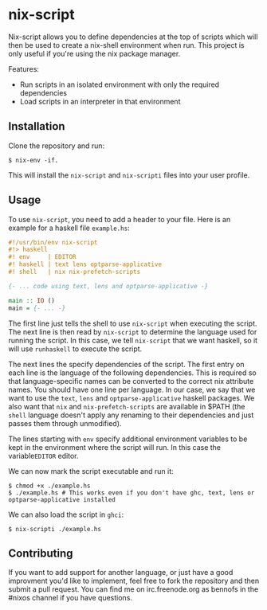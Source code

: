 nix-script
==========

Nix-script allows you to define dependencies at the top of scripts which will then be used to create a nix-shell environment when run. This project is only useful if you're using the nix package manager.

Features:

  * Run scripts in an isolated environment with only the required dependencies
  * Load scripts in an interpreter in that environment

Installation
-------------

Clone the repository and run:

```
$ nix-env -if.
```

This will install the `nix-script` and `nix-scripti` files into your user profile.

Usage
-----

To use `nix-script`, you need to add a header to your file. Here is an example for a haskell file `example.hs`:

```haskell
#!/usr/bin/env nix-script
#!> haskell
#! env     | EDITOR
#! haskell | text lens optparse-applicative
#! shell   | nix nix-prefetch-scripts

{- ... code using text, lens and optparse-applicative -}

main :: IO ()
main = {- ... -}
```

The first line just tells the shell to use `nix-script` when executing the script. The next line is then read by `nix-script` to determine the language used for running the script. In this case, we tell `nix-script` that we want haskell, so it will use `runhaskell` to execute the script.

The next lines the specify dependencies of the script. The first entry on each line is the language of the following dependencies. This is required so that language-specific names can be converted to the correct nix attribute names. You should have one line per language. In our case, we say that we want to use the `text`, `lens` and `optparse-applicative` haskell packages. We also want that `nix` and `nix-prefetch-scripts` are available in $PATH (the `shell` language doesn't apply any renaming to their dependencies and just passes them through unmodified).

The lines starting with `env` specify additional environment variables to be kept in the environment where the script will run. In this case the variable`EDITOR` editor.

We can now mark the script executable and run it:

```
$ chmod +x ./example.hs
$ ./example.hs # This works even if you don't have ghc, text, lens or optparse-applicative installed
```

We can also load the script in `ghci`:

```
$ nix-scripti ./example.hs
```

Contributing
------------

If you want to add support for another language, or just have a good improvment you'd like to implement, feel free to fork the repository and then submit a pull request. You can find me on irc.freenode.org as bennofs in the #nixos channel if you have questions.
